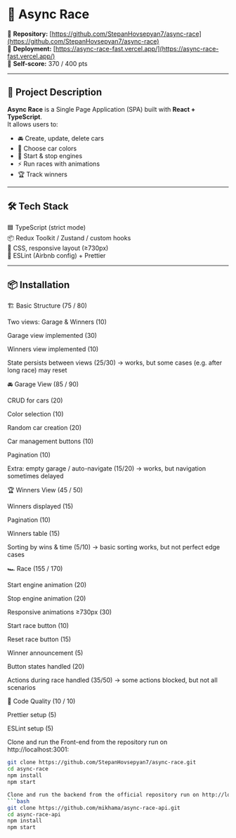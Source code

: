 # 🚗 Async Race

📌 **Repository:** [https://github.com/StepanHovsepyan7/async-race](https://github.com/StepanHovsepyan7/async-race)  
📌 **Deployment:** [https://async-race-fast.vercel.app/](https://async-race-fast.vercel.app/)  
📌 **Self-score:** 370 / 400 pts  

---

## 📖 Project Description

**Async Race** is a Single Page Application (SPA) built with **React + TypeScript**.  
It allows users to:

- 🚘 Create, update, delete cars  
- 🎨 Choose car colors  
- 🏁 Start & stop engines  
- ⚡ Run races with animations  
- 🏆 Track winners  

---

## 🛠️ Tech Stack

🟦 TypeScript (strict mode)  
📦 Redux Toolkit / Zustand / custom hooks  
🎨 CSS, responsive layout (≥730px)  
📏 ESLint (Airbnb config) + Prettier  

---

## 📦 Installation

🏗️ Basic Structure (75 / 80)

 Two views: Garage & Winners (10)

 Garage view implemented (30)

 Winners view implemented (10)

 State persists between views (25/30) → works, but some cases (e.g. after long race) may reset

🚘 Garage View (85 / 90)

 CRUD for cars (20)

 Color selection (10)

 Random car creation (20)

 Car management buttons (10)

 Pagination (10)

 Extra: empty garage / auto-navigate (15/20) → works, but navigation sometimes delayed

🏆 Winners View (45 / 50)

 Winners displayed (15)

 Pagination (10)

 Winners table (15)

 Sorting by wins & time (5/10) → basic sorting works, but not perfect edge cases

🏎️ Race (155 / 170)

 Start engine animation (20)

 Stop engine animation (20)

 Responsive animations ≥730px (30)

 Start race button (10)

 Reset race button (15)

 Winner announcement (5)

 Button states handled (20)

 Actions during race handled (35/50) → some actions blocked, but not all scenarios

🎨 Code Quality (10 / 10)

 Prettier setup (5)

 ESLint setup (5)


Clone and run the Front-end from the repository run on http://localhost:3001:  
```bash
git clone https://github.com/StepanHovsepyan7/async-race.git
cd async-race
npm install
npm start

Clone and run the backend from the official repository run on http://localhost:3000:  
```bash
git clone https://github.com/mikhama/async-race-api.git
cd async-race-api
npm install
npm start

